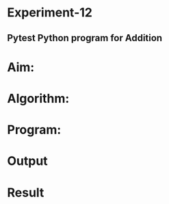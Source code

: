 # Experiment-12
## Pytest Python program for Addition
# Aim:
# Algorithm: 
# Program:
# Output
# Result
